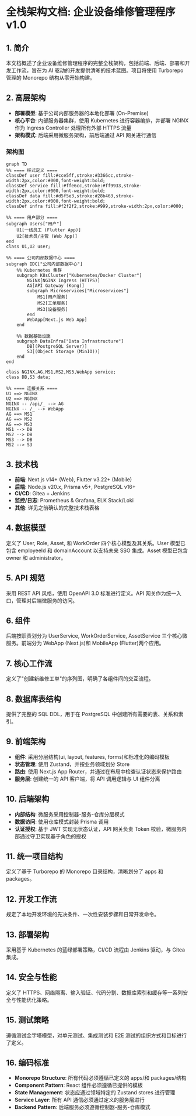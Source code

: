 # 全栈架构文档: 企业设备维修管理程序 v1.0

## 1. 简介

本文档概述了企业设备维修管理程序的完整全栈架构，包括前端、后端、部署和开发工作流，旨在为 AI 驱动的开发提供清晰的技术蓝图。项目将使用 Turborepo 管理的 Monorepo 结构从零开始构建。

## 2. 高层架构

- **部署模型**: 基于公司内部服务器的本地化部署 (On-Premise)
- **核心平台**: 内部服务器集群，使用 Kubernetes 进行容器编排，并部署 NGINX 作为 Ingress Controller 处理所有外部 HTTPS 流量
- **架构模式**: 后端采用微服务架构，前后端通过 API 网关进行通信

### 架构图

```mermaid
graph TD
%% ==== 样式定义 ====
classDef user fill:#cce5ff,stroke:#3366cc,stroke-width:2px,color:#000,font-weight:bold;
classDef service fill:#ffe6cc,stroke:#ff9933,stroke-width:2px,color:#000,font-weight:bold;
classDef data fill:#d5f5e3,stroke:#28b463,stroke-width:2px,color:#000,font-weight:bold;
classDef infra fill:#f2f2f2,stroke:#999,stroke-width:2px,color:#000;

%% ==== 用户部分 ====
subgraph Users["用户"]
    U1[一线员工 (Flutter App)]
    U2[技术员/主管 (Web App)]
end
class U1,U2 user;

%% ==== 公司内部数据中心 ====
subgraph IDC["公司内部数据中心"]
    %% Kubernetes 集群
    subgraph K8sCluster["Kubernetes/Docker Cluster"]
        NGINX[NGINX Ingress (HTTPS)]
        AG[API Gateway (Kong)]
        subgraph Microservices["Microservices"]
            MS1[用户服务]
            MS2[工单服务]
            MS3[设备服务]
        end
        WebApp[Next.js Web App]
    end

    %% 数据基础设施
    subgraph DataInfra["Data Infrastructure"]
        DB[(PostgreSQL Server)]
        S3[(Object Storage (MinIO))]
    end
end

class NGINX,AG,MS1,MS2,MS3,WebApp service;
class DB,S3 data;

%% ==== 连接关系 ====
U1 ==> NGINX
U2 ==> NGINX
NGINX -- /api/_ --> AG
NGINX -- /_ --> WebApp
AG ==> MS1
AG ==> MS2
AG ==> MS3
MS1 --> DB
MS2 --> DB
MS3 --> DB
MS2 --> S3
```

## 3. 技术栈

- **前端**: Next.js v14+ (Web), Flutter v3.22+ (Mobile)
- **后端**: Node.js v20.x, Prisma v5+, PostgreSQL v16+
- **CI/CD**: Gitea + Jenkins
- **监控/日志**: Prometheus & Grafana, ELK Stack/Loki
- **其他**: 详见之前确认的完整技术栈表格

## 4. 数据模型

定义了 User, Role, Asset, 和 WorkOrder 四个核心模型及其关系。User 模型已包含 employeeId 和 domainAccount 以支持未来 SSO 集成。Asset 模型已包含 owner 和 administrator。

## 5. API 规范

采用 REST API 风格，使用 OpenAPI 3.0 标准进行定义。API 网关作为统一入口，管理对后端微服务的访问。

## 6. 组件

后端按职责划分为 UserService, WorkOrderService, AssetService 三个核心微服务。前端分为 WebApp (Next.js)和 MobileApp (Flutter)两个应用。

## 7. 核心工作流

定义了"创建新维修工单"的序列图，明确了各组件间的交互流程。

## 8. 数据库表结构

提供了完整的 SQL DDL，用于在 PostgreSQL 中创建所有需要的表、关系和索引。

## 9. 前端架构

- **组件**: 采用分层结构(ui, layout, features, forms)和标准化的编码模板
- **状态管理**: 使用 Zustand，并按业务领域划分 Store
- **路由**: 使用 Next.js App Router，并通过在布局中检查认证状态来保护路由
- **服务层**: 创建统一的 API 客户端，将 API 调用逻辑与 UI 组件分离

## 10. 后端架构

- **内部结构**: 微服务采用控制器-服务-仓库分层模式
- **数据访问**: 使用仓库模式封装 Prisma 调用
- **认证授权**: 基于 JWT 实现无状态认证，API 网关负责 Token 校验，微服务内部通过守卫实现基于角色的授权

## 11. 统一项目结构

定义了基于 Turborepo 的 Monorepo 目录结构，清晰划分了 apps 和 packages。

## 12. 开发工作流

规定了本地开发环境的先决条件、一次性安装步骤和日常开发命令。

## 13. 部署架构

采用基于 Kubernetes 的蓝绿部署策略，CI/CD 流程由 Jenkins 驱动，与 Gitea 集成。

## 14. 安全与性能

定义了 HTTPS、网络隔离、输入验证、代码分割、数据库索引和缓存等一系列安全与性能优化策略。

## 15. 测试策略

遵循测试金字塔模型，对单元测试、集成测试和 E2E 测试的组织方式和目标进行了定义。

## 16. 编码标准

- **Monorepo Structure**: 所有代码必须遵循已定义的 apps/和 packages/结构
- **Component Pattern**: React 组件必须遵循已提供的模板
- **State Management**: 状态应通过领域特定的 Zustand stores 进行管理
- **Service Layer**: 所有 API 通信必须通过定义的服务层进行
- **Backend Pattern**: 后端服务必须遵循控制器-服务-仓库模式
